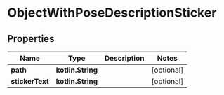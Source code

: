 
# ObjectWithPoseDescriptionSticker

## Properties
Name | Type | Description | Notes
------------ | ------------- | ------------- | -------------
**path** | **kotlin.String** |  |  [optional]
**stickerText** | **kotlin.String** |  |  [optional]



